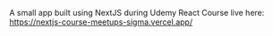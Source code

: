 A small app built using NextJS during Udemy React Course
live here:
https://nextjs-course-meetups-sigma.vercel.app/

